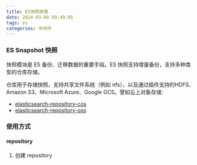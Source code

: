 ```yaml
---
title: ES快照原理
date: 2024-03-08 09:49:05
tags: es
categories: 中间件
---
```


### ES Snapshot 快照

快照模块是 ES 备份、迁移数据的重要手段。ES 快照支持增量备份，支持多种类型的仓库存储。

仓库用于存储快照，支持共享文件系统（例如 nfs），以及通过插件支持的HDFS、Amazon S3、Microsoft Azure、Google GCS。譬如云上对象存储:
- [elasticsearch-repository-cos](https://github.com/tencentyun/elasticsearch-repository-cos)
- [elasticsearch-repository-oss](https://github.com/aliyun/elasticsearch-repository-oss)


### 使用方式

#### repository

1. 创建 repository